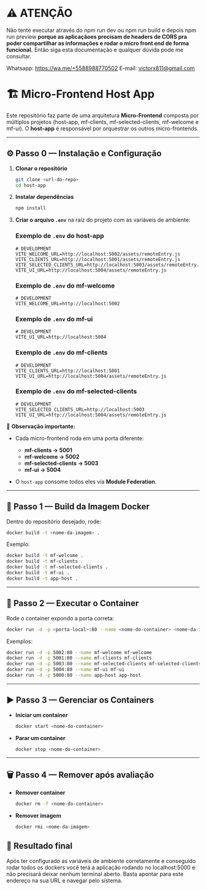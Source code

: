 # ⚠️ ATENÇÃO

Não tente executar através do npm run dev ou npm run build e depois npm run preview **porque as aplicaçãoes precisam de headers de CORS pra poder compartilhar as informações e rodar o micro front end de forma funcional.** Então siga esta documentação e qualquer dúvida pode me consultar. 

Whatsapp: https://wa.me/+5588988770502
E-mail: victorx811@gmail.com

# 🏗️ Micro-Frontend Host App

Este repositório faz parte de uma arquitetura **Micro-Frontend** composta por múltiplos projetos (host-app, mf-clients, mf-selected-clients, mf-welcome e mf-ui).
O **host-app** é responsável por orquestrar os outros micro-frontends.

---

## ⚙️ Passo 0 — Instalação e Configuração

1. **Clonar o repositório**

   ```bash
   git clone <url-do-repo>
   cd host-app
   ```

2. **Instalar dependências**

   ```bash
   npm install
   ```

3. **Criar o arquivo `.env`** na raiz do projeto com as variáveis de ambiente:

   ### Exemplo de `.env` do host-app

   ```env
   # DEVELOPMENT
   VITE_WELCOME_URL=http://localhost:5002/assets/remoteEntry.js
   VITE_CLIENTS_URL=http://localhost:5001/assets/remoteEntry.js
   VITE_SELECTED_CLIENTS_URL=http://localhost:5003/assets/remoteEntry.js
   VITE_UI_URL=http://localhost:5004/assets/remoteEntry.js
   ```

   ### Exemplo de `.env` do mf-welcome

   ```env
   # DEVELOPMENT
   VITE_WELCOME_URL=http://localhost:5002
   ```
   
   ### Exemplo de `.env` do mf-ui

   ```env
   # DEVELOPMENT
   VITE_UI_URL=http://localhost:5004
   ```
   
    ### Exemplo de `.env` do mf-clients

   ```env
   # DEVELOPMENT
   VITE_CLIENTS_URL=http://localhost:5001
   VITE_UI_URL=http://localhost:5004/assets/remoteEntry.js
   ```

   ### Exemplo de `.env` do mf-selected-clients

   ```env
   # DEVELOPMENT
   VITE_SELECTED_CLIENTS_URL=http://localhost:5003
   VITE_UI_URL=http://localhost:5004/assets/remoteEntry.js
   ```
   
📌 **Observação importante:**

* Cada micro-frontend roda em uma porta diferente:

  * **mf-clients → 5001**
  * **mf-welcome → 5002**
  * **mf-selected-clients → 5003**
  * **mf-ui → 5004**
* O `host-app` consome todos eles via **Module Federation**.

---

## 🐳 Passo 1 — Build da Imagem Docker

Dentro do repositório desejado, rode:

```bash
docker build -t <nome-da-imagem> .
```

Exemplo:

```bash
docker build -t mf-welcome .
docker build -t mf-clients .
docker build -t mf-selected-clients .
docker build -t mf-ui .
docker build -t app-host .
```

---

## 🐳 Passo 2 — Executar o Container

Rode o container expondo a porta correta:

```bash
docker run -d -p <porta-local>:80 --name <nome-do-container> <nome-da-imagem>
```

Exemplos:

```bash
docker run -d -p 5002:80 --name mf-welcome mf-welcome
docker run -d -p 5001:80 --name mf-clients mf-clients
docker run -d -p 5003:80 --name mf-selected-clients mf-selected-clients
docker run -d -p 5004:80 --name mf-ui mf-ui
docker run -d -p 5000:80 --name app-host app-host
```

---

## ▶️ Passo 3 — Gerenciar os Containers

* **Iniciar um container**

  ```bash
  docker start <nome-do-container>
  ```

* **Parar um container**

  ```bash
  docker stop <nome-do-container>
  ```

---

## 🗑️ Passo 4 — Remover após avaliação

* **Remover container**

  ```bash
  docker rm -f <nome-do-container>
  ```

* **Remover imagem**

  ```bash
  docker rmi <nome-da-imagem>
  ```

## 🚀 Resultado final

Após ter configurado as variáveis de ambiente corretamente e conseguido rodar todos os dockers você terá a aplicação rodando no localhost:5000 e não precisará deixar nenhum terminal aberto. Basta apontar para este endereço na sua URL e navegar pelo sistema. 
